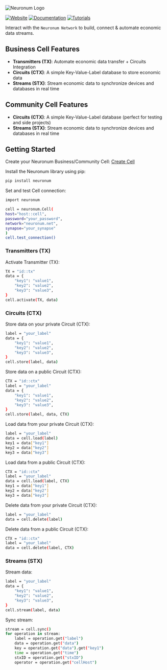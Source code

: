 ![Neuronum Logo](https://neuronum.net/static/logo_pip.png "Neuronum")

[![Website](https://img.shields.io/badge/Website-Neuronum-blue)](https://neuronum.net)
[![Documentation](https://img.shields.io/badge/Docs-Read%20now-green)](https://neuronum.net/docs)
[![Tutorials](https://img.shields.io/badge/Tutorials-Watch%20now-red)](https://www.youtube.com/@neuronumnet)

Interact with the `Neuronum Network` to build, connect & automate economic data streams.

## Business Cell Features
- **Transmitters (TX)**: Automate economic data transfer + Circuits Integration
- **Circuits (CTX)**: A simple Key-Value-Label database to store economic data
- **Streams (STX)**: Stream economic data to synchronize devices and databases in real time

## Community Cell Features
- **Circuits (CTX)**: A simple Key-Value-Label database (perfect for testing and side projects)
- **Streams (STX)**: Stream economic data to synchronize devices and databases in real time

## Getting Started
Create your Neuronum Business/Community Cell: [Create Cell](https://neuronum.net/createcell)

Install the Neuronum library using pip:
```bash
pip install neuronum
```

Set and test Cell connection:
```bash
import neuronum

cell = neuronum.Cell(
host="host::cell",
password="your_password",
network="neuronum.net",
synapse="your_synapse"
)
cell.test_connection()
```

### Transmitters (TX)
Activate Transmitter (TX):
```bash
TX = "id::tx"
data = {
    "key1": "value1",
    "key2": "value2",
    "key3": "value3",
}
cell.activate(TX, data)
```

### Circuits (CTX)
Store data on your private Circuit (CTX):
```bash
label = "your_label"
data = {
    "key1": "value1",
    "key2": "value2",
    "key3": "value3",
}
cell.store(label, data)
```

Store data on a public Circuit (CTX):
```bash
CTX = "id::ctx"
label = "your_label"
data = {
    "key1": "value1",
    "key2": "value2",
    "key3": "value3",
}
cell.store(label, data, CTX)
```

Load data from your private Circuit (CTX):
```bash
label = "your_label"
data = cell.load(label)
key1 = data["key1"]
key2 = data["key2"]
key3 = data["key3"]
```

Load data from a public Circuit (CTX):
```bash
CTX = "id::ctx"
label = "your_label"
data = cell.load(label, CTX)
key1 = data["key1"]
key2 = data["key2"]
key3 = data["key3"]
```

Delete data from your private Circuit (CTX):
```bash
label = "your_label"
data = cell.delete(label)
```

Delete data from a public Circuit (CTX):
```bash
CTX = "id::ctx"
label = "your_label"
data = cell.delete(label, CTX)
```

### Streams (STX)
Stream data:
```bash
label = "your_label"
data = {
    "key1": "value1",
    "key2": "value2",
    "key3": "value3",
}
cell.stream(label, data)
```

Sync stream:
```bash
stream = cell.sync()
for operation in stream:
    label = operation.get("label")
    data = operation.get("data")
    key = operation.get("data").get("key1")
    time = operation.get("time")
    stxID = operation.get("stxID")
    operator = operation.get("cellHost")
```

